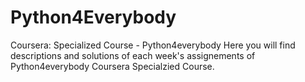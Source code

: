 # Python4Everybody
Coursera: Specialized Course - Python4everybody
Here you will find descriptions and solutions of each week's assignements of Python4everybody Coursera Specialzied Course.
